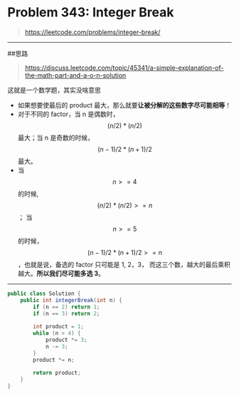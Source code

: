 # Problem 343: Integer Break

> https://leetcode.com/problems/integer-break/

------
##思路
> https://discuss.leetcode.com/topic/45341/a-simple-explanation-of-the-math-part-and-a-o-n-solution

这就是一个数学题，其实没啥意思
* 如果想要使最后的 product 最大，那么就要**让被分解的这些数字尽可能相等**！
* 对于不同的 factor，当 n 是偶数时， $$(n/2)*(n/2)$$ 最大；当 n 是奇数的时候，$$(n - 1)/2 * (n + 1) / 2$$ 最大。
* 当 $$n >= 4$$ 的时候, $$(n/2)*(n/2)>=n$$； 当 $$n>=5$$ 的时候，$$(n-1)/2 *(n+1)/2>=n$$，也就是说，备选的 factor 只可能是 1, 2，3， 而这三个数，越大的最后乘积越大。**所以我们尽可能多选 3**。

---------


```java
public class Solution {
    public int integerBreak(int n) {
        if (n == 2) return 1;
        if (n == 3) return 2;
        
        int product = 1;
        while (n > 4) {
            product *= 3;
            n -= 3;
        }
        product *= n;
        
        return product;
    }
}
```

